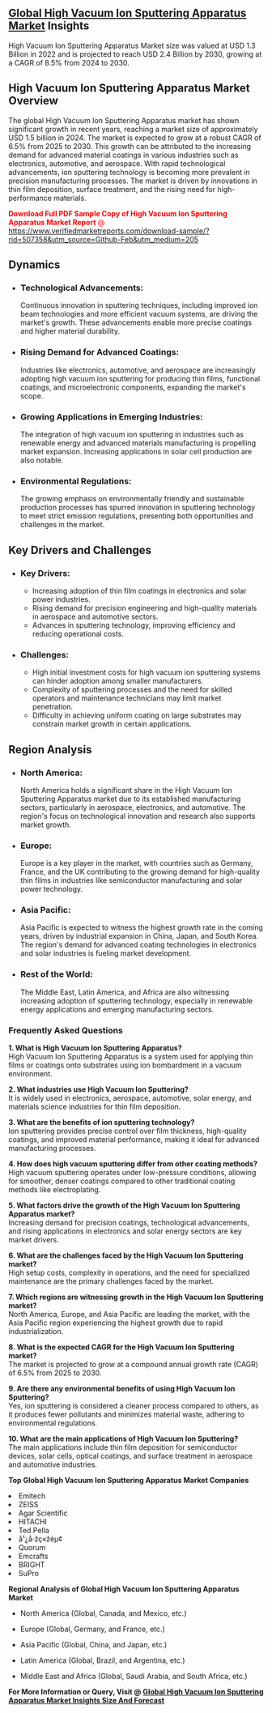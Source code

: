 <h2><a href="https://www.verifiedmarketreports.com/download-sample/?rid=507358&amp;utm_source=Github&amp;utm_medium=205" target="_blank">Global High Vacuum Ion Sputtering Apparatus Market</a> Insights</h2><p>High Vacuum Ion Sputtering Apparatus Market size was valued at USD 1.3 Billion in 2022 and is projected to reach USD 2.4 Billion by 2030, growing at a CAGR of 8.5% from 2024 to 2030.</p><p> <h2>High Vacuum Ion Sputtering Apparatus Market Overview</h2> <p>The global High Vacuum Ion Sputtering Apparatus market has shown significant growth in recent years, reaching a market size of approximately USD 1.5 billion in 2024. The market is expected to grow at a robust CAGR of 6.5% from 2025 to 2030. This growth can be attributed to the increasing demand for advanced material coatings in various industries such as electronics, automotive, and aerospace. With rapid technological advancements, ion sputtering technology is becoming more prevalent in precision manufacturing processes. The market is driven by innovations in thin film deposition, surface treatment, and the rising need for high-performance materials.</p> <p><p><span class=""><span style="color: #ff0000;"><strong>Download Full PDF Sample Copy of High Vacuum Ion Sputtering Apparatus Market Report</strong> @ </span><a href="https://www.verifiedmarketreports.com/download-sample/?rid=507358&amp;utm_source=Github-Feb&amp;utm_medium=205" target="_blank">https://www.verifiedmarketreports.com/download-sample/?rid=507358&amp;utm_source=Github-Feb&amp;utm_medium=205</a></span></p></p> <h2>Dynamics</h2> <ul> <li><h3>Technological Advancements:</h3> Continuous innovation in sputtering techniques, including improved ion beam technologies and more efficient vacuum systems, are driving the market's growth. These advancements enable more precise coatings and higher material durability.</li> <li><h3>Rising Demand for Advanced Coatings:</h3> Industries like electronics, automotive, and aerospace are increasingly adopting high vacuum ion sputtering for producing thin films, functional coatings, and microelectronic components, expanding the market's scope.</li> <li><h3>Growing Applications in Emerging Industries:</h3> The integration of high vacuum ion sputtering in industries such as renewable energy and advanced materials manufacturing is propelling market expansion. Increasing applications in solar cell production are also notable.</li> <li><h3>Environmental Regulations:</h3> The growing emphasis on environmentally friendly and sustainable production processes has spurred innovation in sputtering technology to meet strict emission regulations, presenting both opportunities and challenges in the market.</li> </ul> <h2>Key Drivers and Challenges</h2> <ul> <li><h3>Key Drivers:</h3> <ul> <li>Increasing adoption of thin film coatings in electronics and solar power industries.</li> <li>Rising demand for precision engineering and high-quality materials in aerospace and automotive sectors.</li> <li>Advances in sputtering technology, improving efficiency and reducing operational costs.</li> </ul> </li> <li><h3>Challenges:</h3> <ul> <li>High initial investment costs for high vacuum ion sputtering systems can hinder adoption among smaller manufacturers.</li> <li>Complexity of sputtering processes and the need for skilled operators and maintenance technicians may limit market penetration.</li> <li>Difficulty in achieving uniform coating on large substrates may constrain market growth in certain applications.</li> </ul> </li> </ul> <h2>Region Analysis</h2> <ul> <li><h3>North America:</h3> North America holds a significant share in the High Vacuum Ion Sputtering Apparatus market due to its established manufacturing sectors, particularly in aerospace, electronics, and automotive. The region's focus on technological innovation and research also supports market growth.</li> <li><h3>Europe:</h3> Europe is a key player in the market, with countries such as Germany, France, and the UK contributing to the growing demand for high-quality thin films in industries like semiconductor manufacturing and solar power technology.</li> <li><h3>Asia Pacific:</h3> Asia Pacific is expected to witness the highest growth rate in the coming years, driven by industrial expansion in China, Japan, and South Korea. The region's demand for advanced coating technologies in electronics and solar industries is fueling market development.</li> <li><h3>Rest of the World:</h3> The Middle East, Latin America, and Africa are also witnessing increasing adoption of sputtering technology, especially in renewable energy applications and emerging manufacturing sectors.</li> </ul> <h3>Frequently Asked Questions</h3> <p><strong>1. What is High Vacuum Ion Sputtering Apparatus?</strong><br/>High Vacuum Ion Sputtering Apparatus is a system used for applying thin films or coatings onto substrates using ion bombardment in a vacuum environment.</p> <p><strong>2. What industries use High Vacuum Ion Sputtering?</strong><br/>It is widely used in electronics, aerospace, automotive, solar energy, and materials science industries for thin film deposition.</p> <p><strong>3. What are the benefits of ion sputtering technology?</strong><br/>Ion sputtering provides precise control over film thickness, high-quality coatings, and improved material performance, making it ideal for advanced manufacturing processes.</p> <p><strong>4. How does high vacuum sputtering differ from other coating methods?</strong><br/>High vacuum sputtering operates under low-pressure conditions, allowing for smoother, denser coatings compared to other traditional coating methods like electroplating.</p> <p><strong>5. What factors drive the growth of the High Vacuum Ion Sputtering Apparatus market?</strong><br/>Increasing demand for precision coatings, technological advancements, and rising applications in electronics and solar energy sectors are key market drivers.</p> <p><strong>6. What are the challenges faced by the High Vacuum Ion Sputtering market?</strong><br/>High setup costs, complexity in operations, and the need for specialized maintenance are the primary challenges faced by the market.</p> <p><strong>7. Which regions are witnessing growth in the High Vacuum Ion Sputtering market?</strong><br/>North America, Europe, and Asia Pacific are leading the market, with the Asia Pacific region experiencing the highest growth due to rapid industrialization.</p> <p><strong>8. What is the expected CAGR for the High Vacuum Ion Sputtering market?</strong><br/>The market is projected to grow at a compound annual growth rate (CAGR) of 6.5% from 2025 to 2030.</p> <p><strong>9. Are there any environmental benefits of using High Vacuum Ion Sputtering?</strong><br/>Yes, ion sputtering is considered a cleaner process compared to others, as it produces fewer pollutants and minimizes material waste, adhering to environmental regulations.</p> <p><strong>10. What are the main applications of High Vacuum Ion Sputtering?</strong><br/>The main applications include thin film deposition for semiconductor devices, solar cells, optical coatings, and surface treatment in aerospace and automotive industries.</p> </p><p><strong>Top Global High Vacuum Ion Sputtering Apparatus Market Companies</strong></p><div data-test-id=""><p><li>Emitech</li><li> ZEISS</li><li> Agar Scientific</li><li> HITACHI</li><li> Ted Pella</li><li> å¹¿å·žç«žèµ¢</li><li> Quorum</li><li> Emcrafts</li><li> BRIGHT</li><li> SuPro</li></p><div><strong>Regional Analysis of&nbsp;Global High Vacuum Ion Sputtering Apparatus Market</strong></div><ul><li dir="ltr"><p dir="ltr">North America&nbsp;(Global, Canada, and Mexico, etc.)</p></li><li dir="ltr"><p dir="ltr">Europe (Global, Germany, and France, etc.)</p></li><li dir="ltr"><p dir="ltr">Asia Pacific&nbsp;(Global, China, and Japan, etc.)</p></li><li dir="ltr"><p dir="ltr">Latin America&nbsp;(Global, Brazil, and Argentina, etc.)</p></li><li dir="ltr">Middle East and Africa&nbsp;(Global, Saudi Arabia, and South Africa, etc.)</li></ul><p><strong>For More Information or Query, Visit @&nbsp;</strong><strong><a href="https://www.verifiedmarketreports.com/product/high-vacuum-ion-sputtering-apparatus-market/?utm_source=Github&amp;utm_medium=205" target="_blank">Global High Vacuum Ion Sputtering Apparatus Market Insights Size And Forecast</a></strong></p></div>
